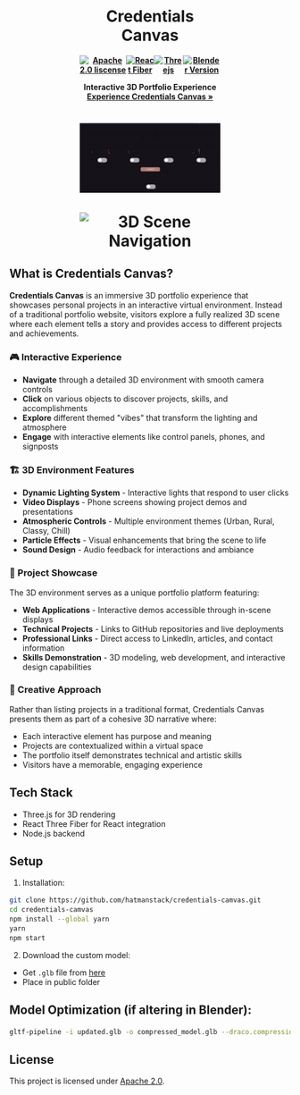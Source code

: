 <div align="center" style="display: block;margin-left: auto;margin-right: auto;width: 50%;">
<h1>Credentials Canvas</h1>

<div style="display: flex; justify-content: center; align-items: center;">
  <h4 style="margin: 0; display: flex;">
    <a href="https://www.apache.org/licenses/LICENSE-2.0.html">
      <img src="https://img.shields.io/badge/license-Apache%202.0-blue" alt="Apache 2.0 liscense" />
    </a>
    <a href="https://r3f.docs.pmnd.rs/getting-started/introduction">
      <img src="https://img.shields.io/badge/React%20Fiber-violet" alt="React Fiber" />
    </a>
    <a href="https://threejs.org/">
      <img src="https://img.shields.io/badge/Three.js-yellow" alt="Threejs" />
    </a>
    <a href="https://www.blender.org/">
    <img src="https://img.shields.io/badge/Blender%204.3-F69455" alt="Blender Version">
    </a>
  </h4>
</div>

  <p><b>Interactive 3D Portfolio Experience<br> <a href="https://production.dld9ll6ojjns2.amplifyapp.com/"> Experience Credentials Canvas » </a> </b> </p>
  <h1 >
 <p align="center">
    <td><img src="https://github.com/HatmanStack/credentials-canvas/blob/main/public/ez.gif" alt="Interactive 3D Environment"></td></p>
     <p align="center">
    <td><img src="https://github.com/HatmanStack/credentials-canvas/blob/main/public/house.gif" alt="3D Scene Navigation"></td></p>
</h1>
</div>

## What is Credentials Canvas?

**Credentials Canvas** is an immersive 3D portfolio experience that showcases personal projects in an interactive virtual environment. Instead of a traditional portfolio website, visitors explore a fully realized 3D scene where each element tells a story and provides access to different projects and achievements.

### 🎮 Interactive Experience
- **Navigate** through a detailed 3D environment with smooth camera controls
- **Click** on various objects to discover projects, skills, and accomplishments  
- **Explore** different themed "vibes" that transform the lighting and atmosphere
- **Engage** with interactive elements like control panels, phones, and signposts

### 🏗️ 3D Environment Features
- **Dynamic Lighting System** - Interactive lights that respond to user clicks
- **Video Displays** - Phone screens showing project demos and presentations
- **Atmospheric Controls** - Multiple environment themes (Urban, Rural, Classy, Chill)
- **Particle Effects** - Visual enhancements that bring the scene to life
- **Sound Design** - Audio feedback for interactions and ambiance

### 📱 Project Showcase
The 3D environment serves as a unique portfolio platform featuring:
- **Web Applications** - Interactive demos accessible through in-scene displays
- **Technical Projects** - Links to GitHub repositories and live deployments
- **Professional Links** - Direct access to LinkedIn, articles, and contact information
- **Skills Demonstration** - 3D modeling, web development, and interactive design capabilities

### 🎨 Creative Approach
Rather than listing projects in a traditional format, Credentials Canvas presents them as part of a cohesive 3D narrative where:
- Each interactive element has purpose and meaning
- Projects are contextualized within a virtual space
- The portfolio itself demonstrates technical and artistic skills
- Visitors have a memorable, engaging experience

## Tech Stack
- Three.js for 3D rendering
- React Three Fiber for React integration
- Node.js backend

## Setup



1. Installation:
```bash
git clone https://github.com/hatmanstack/credentials-camvas.git
cd credentials-camvas
npm install --global yarn
yarn
npm start
```

2. Download the custom model:
- Get `.glb` file from [here](https://production.dld9ll6ojjns2.amplifyapp.com/compressed_model.glb)
- Place in public folder


## Model Optimization (if altering in Blender):
```bash
gltf-pipeline -i updated.glb -o compressed_model.glb --draco.compressionLevel=7 --keepUnusedElements --keepDefaultScene
```

## License

This project is licensed under [Apache 2.0](https://www.apache.org/licenses/LICENSE-2.0).
